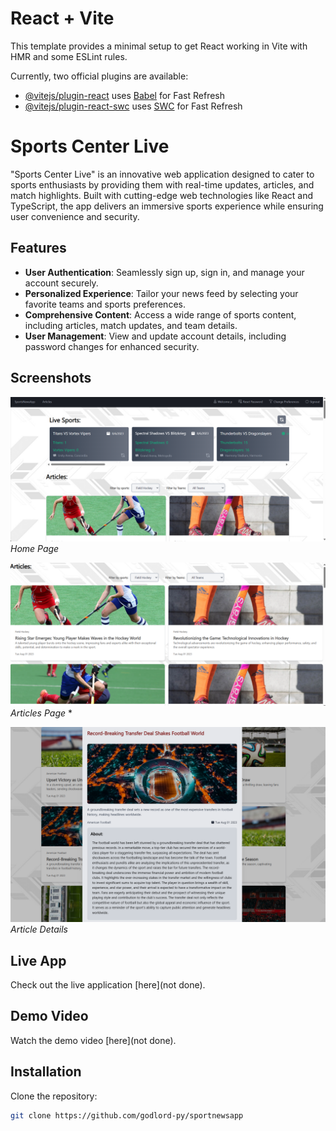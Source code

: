 # React + Vite

This template provides a minimal setup to get React working in Vite with HMR and some ESLint rules.

Currently, two official plugins are available:

- [@vitejs/plugin-react](https://github.com/vitejs/vite-plugin-react/blob/main/packages/plugin-react/README.md) uses [Babel](https://babeljs.io/) for Fast Refresh
- [@vitejs/plugin-react-swc](https://github.com/vitejs/vite-plugin-react-swc) uses [SWC](https://swc.rs/) for Fast Refresh



# Sports Center Live

"Sports Center Live" is an innovative web application designed to cater to sports enthusiasts by providing them with real-time updates, articles, and match highlights. Built with cutting-edge web technologies like React and TypeScript, the app delivers an immersive sports experience while ensuring user convenience and security.

## Features

- **User Authentication**: Seamlessly sign up, sign in, and manage your account securely.
- **Personalized Experience**: Tailor your news feed by selecting your favorite teams and sports preferences.
- **Comprehensive Content**: Access a wide range of sports content, including articles, match updates, and team details.
- **User Management**: View and update account details, including password changes for enhanced security.

## Screenshots

![Home Page](readmeimage/Home.png)
*Home Page*

![Articles Page](readmeimage/Articles.png)
*Articles Page*
*

![Article Details](readmeimage/ArticleDetail.png)
*Article Details*

## Live App

Check out the live application [here](not done).

## Demo Video

Watch the demo video [here](not done).

## Installation

Clone the repository:

```bash
git clone https://github.com/godlord-py/sportnewsapp
